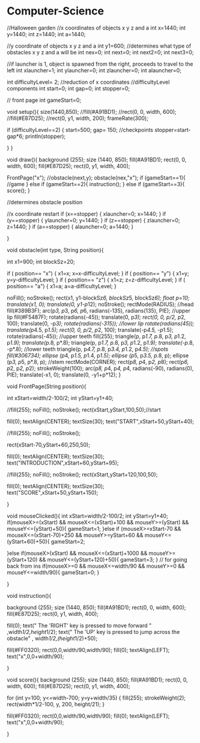 # Computer-Science
//Halloween garden
//x coordinates of objects x y z and a
int x=1440;
int y=1440;
int z=1440;
int a=1440;

//y coordinate of objects x y z and a
int y1=600;
//determines what type of obstacles x y z and a will be
int nex=0;
int next=0;
int next2=0;
int next3=0;

//if launcher is 1, object is spawned from the right, proceeds to travel to the left
int xlauncher=1;
int ylauncher=0;
int zlauncher=0;
int alauncher=0;

int difficultyLevel= 2; //reduction of x coordinates
//difficultyLevel components
int start=0;
int gap=0;
int stopper=0;

// front page
int gameStart=0;
  

void setup(){
  size(1440,850);
  //fill(#A91BD1);
  //rect(0, 0, width, 600);
  //fill(#E87D25);
  //rect(0, y1, width, 200);
  frameRate(300);
  
  if (difficultyLevel==2) {
    start=500; 
    gap= 150; //checkpoints
    stopper=start-gap*6;
    println(stopper);
    
  }
}

void draw(){
  background (255);
  size (1440, 850);
  fill(#A91BD1);
  rect(0, 0, width, 600);
  fill(#E87D25);
  rect(0, y1, width, 400);
 
  FrontPage("x");
  //obstacle(next,y);
 obstacle(nex,"x");
 if (gameStart==1){
   //game
 } else if (gameStart==2){
   instruction();
 } else if (gameStart==3){
   score();
 }
  

  //determines obstacle position
  
 //x coordinate restart
  if (x==stopper) {
    xlauncher=0;
    x=1440;
  }
  if (y==stopper) {
    ylauncher=0;
    y=1440;
  }
  if (z==stopper) {
    zlauncher=0;
    z=1440;
  }
  if (a==stopper) {
    alauncher=0;
    a=1440;
  }
  
  
}





void obstacle(int type, String position){
   
  int x1=900;
  int blockSz=20;
  
if ( position== "x") {
    x1=x;
    x=x-difficultyLevel;
  }
  if ( position== "y") {
    x1=y;
    y=y-difficultyLevel;
  }
  if ( position== "z") {
    x1=z;
    z=z-difficultyLevel;
  }
  if ( position== "a") {
    x1=a;
    a=a-difficultyLevel;
  }
  
  
  
  noFill();
  noStroke();
    rect(x1, y1-blockSz*6, blockSz*5, blockSz*6);
    float p=10;
    translate(x1, 0);
    translate(0, y1-p*12);
    noStroke();
    rectMode(RADIUS);
    //head
    fill(#389B3F);
    arc(p*3, p*3, p*6, p*6, radians(-135), radians(135), PIE);
    //upper lip
    fill(#F5487F);
    rotate(radians(-45));
    translate(0, p*3);
    rect(0, 0, p/2, p*2, 100);
    translate(0, -p*3);
    rotate(radians(-315));
    //lower lip
    rotate(radians(45));
    translate(p*4.5, p*1.5);
    rect(0, 0, p/2, p*2, 100);
    translate(-p*4.5, -p*1.5);
    rotate(radians(-45));
    //upper teeth
    fill(255);
    triangle(p, p*1.7, p*.8, p*3, p*1.2, p*1.9);
    translate(p*.8, p*.8);
    triangle(p, p*1.7, p*.8, p*3, p*1.2, p*1.9);
    translate(-p*.8, -p*.8);
    //lower teeth
    triangle(p, p*4.7, p*.8, p*3.4, p*1.2, p*4.5);
    //spots
    fill(#306734);
    ellipse (p*4, p*1.5, p*1.4, p*1.5);
    ellipse (p*5, p*3.5, p*.8, p);
    ellipse (p*3, p*5, p*.8, p);
    //stem
    rectMode(CORNER);
    rect(p*8, p*4, p*2, p*8);
    rect(p*6, p*2, p*2, p*2);
    strokeWeight(100);
    arc(p*8, p*4, p*4, p*4, radians(-90), radians(0), PIE);
    translate(-x1, 0);
    translate(0, -y1+p*12);
}

void FrontPage(String position){
  
 int xStart=width/2-100/2;
   int yStart=y1+40;
   
  //fill(255);
   noFill();
  noStroke();
  rect(xStart,yStart,100,50);//start
  
  fill(0);
  textAlign(CENTER);
  textSize(30);
  text("START",xStart+50,yStart+40);
  
  
  //fill(255);
  noFill();
  noStroke();
  
  rect(xStart-70,yStart+60,250,50);
  
  fill(0);
  textAlign(CENTER);
  textSize(30);
  text("INTRODUCTION",xStart+60,yStart+95);
  
   //fill(255);
  noFill();
  noStroke();
  rect(xStart,yStart+120,100,50);
  
  fill(0);
  textAlign(CENTER);
  textSize(30);
  text("SCORE",xStart+50,yStart+150);
  
  
}

void mouseClicked(){
  int xStart=width/2-100/2;
   int yStart=y1+40;
  if(mouseX>=(xStart) && mouseX<=(xStart)+100 && mouseY>=(yStart) && mouseY<=(yStart)+50){
    gameStart=1;
  }else if (mouseX>=xStart-70 && mouseX<=(xStart-70)+250 && mouseY>=yStart+60 && mouseY<=(yStart+60)+50){
   gameStart=2;
    
  }else if(mouseX>(xStart) && mouseX<=(xStart)+1000 && mouseY>=(yStart+120) && mouseY<=(yStart+120)+50){
    gameStart=3;
  }
  // for going back from ins
    if(mouseX>=0 && mouseX<=width/90 && mouseY>=0 && mouseY<=width/90){
      gameStart=0;
    }
    
    
  
 
}

void instruction(){
 
  background (255);
  size (1440, 850);
  fill(#A91BD1);
  rect(0, 0, width, 600);
  fill(#E87D25);
  rect(0, y1, width, 400);
  
  fill(0);
  text(" The 'RIGHT' key is pressed to  move forward " ,width*1/2,height*1/2);
  text(" The 'UP' key is pressed to jump across the obstacle" , width*1/2,(height*1/2)+50);
  
  fill(#FF0320);
  rect(0,0,width/90,width/90);
  fill(0);
  textAlign(LEFT);
  text("x",0,0+width/90);
  
  
}

void score(){
   background (255);
  size (1440, 850);
  fill(#A91BD1);
  rect(0, 0, width, 600);
  fill(#E87D25);
  rect(0, y1, width, 400);
  
  for (int y=100; y<=width-700; y=y+width/35) {
    fill(255);
    strokeWeight(2);
  rect(width*1/2-100, y, 200, height/21);
}

fill(#FF0320);
  rect(0,0,width/90,width/90);
  fill(0);
  textAlign(LEFT);
  text("x",0,0+width/90);

}
